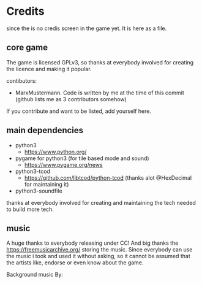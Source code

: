 # Credits

since the is no credis screen in the game yet. It is here as a file.

## core game

The game is licensed GPLv3, so thanks at everybody involved for creating the licence and making it popular.

contibutors:
* MarxMustermann. Code is written by me at the time of this commit (github lists me as 3 contributors somehow)

If you contribute and want to be listed, add yourself here.

## main dependencies

* python3
  * https://www.python.org/
* pygame for python3 (for tile based mode and sound)
  * https://www.pygame.org/news
* python3-tcod
  * https://github.com/libtcod/python-tcod  (thanks alot @HexDecimal for maintaining it)
* python3-soundfile

thanks at everybody involved for creating and maintaining the tech needed to build more tech.

## music

A huge thanks to everybody releasing under CC! And big thanks the https://freemusicarchive.org/ storing the music. Since everybody can use the music i took and used it without asking, so it cannot be assumed that the artists like, endorse or even know about the game.

Background music By:
